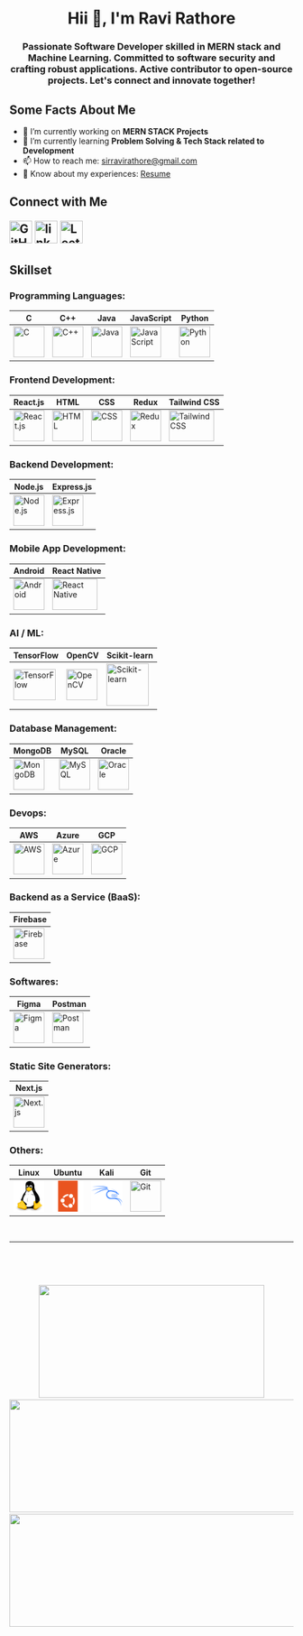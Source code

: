 <h1 align="center">Hii 👋, I'm Ravi Rathore</h1>

<h3 align="center">Passionate Software Developer skilled in MERN stack and Machine Learning. Committed to software security and crafting robust applications. Active contributor to open-source projects. Let's connect and innovate together!</h5>

<h2 align="left">Some Facts About Me</h2>

- 🔭 I’m currently working on **MERN STACK Projects**
- 🌱 I’m currently learning **Problem Solving & Tech Stack related to Development**
- 📫 How to reach me: [sirravirathore@gmail.com](mailto:sirravirathore@gmail.com)
- 📄 Know about my experiences: [Resume](https://www.canva.com/design/DAGBoIuvTCA/OwxoWETtnzSFIhYBKhQI7A/view?utm_content=DAGBoIuvTCA&utm_campaign=designshare&utm_medium=link&utm_source=editor)




<h2 align="left">Connect with Me
<!-- <p align="left" > 
<img align="left" src="https://komarev.com/ghpvc/?username=ravi-rathore-securedev&label=Profile%20views&color=0e75b6&style=flat" />
</p></h2> -->


<p align='left' style="gap=50px">
  <a href="https://github.com/ravi-rathore-securedev"><img src="https://raw.githubusercontent.com/ryantusi/Github_Profile_README_Generator/main/src/images/icons/Social/github.svg" width="40" height='40' title="GitHub"/></a> 
<a href="www.linkedin.com/in/ravi-rathore-securedev"><img src="https://raw.githubusercontent.com/ryantusi/Github_Profile_README_Generator/main/src/images/icons/Social/linked-in-alt.svg" width="40" height='40' title="linked-in-alt"/></a> 
  <a href="https://www.leetcode.com/sirravirathore"><img src="https://raw.githubusercontent.com/ryantusi/Github_Profile_README_Generator/main/src/images/icons/Social/leet-code.svg" width="40" height='40' title="LeetCode"/></a>
</p>
<h2 align="left">Skillset</h2>

### Programming Languages:

| C | C++ | Java | JavaScript | Python |
|----------|----------|----------|----------|----------|
| <img src="https://raw.githubusercontent.com/ryantusi/Github_Profile_README_Generator/main/src/images/icons/ProgrammingLanguages/c.svg" width='55' height='55' title='C'/> | <img src="https://raw.githubusercontent.com/ryantusi/Github_Profile_README_Generator/main/src/images/icons/ProgrammingLanguages/cpp.svg" width='55' height='55' title='C++'/> | <img src="https://raw.githubusercontent.com/ryantusi/Github_Profile_README_Generator/main/src/images/icons/ProgrammingLanguages/java.svg" width='55' height='55' title='Java'/> | <img src="https://raw.githubusercontent.com/ryantusi/Github_Profile_README_Generator/main/src/images/icons/ProgrammingLanguages/javascript.svg" width='55' height='55' title='JavaScript'/> | <img src="https://raw.githubusercontent.com/ryantusi/Github_Profile_README_Generator/main/src/images/icons/ProgrammingLanguages/python.svg" width='55' height='55' title='Python'/> |

### Frontend Development:

| React.js | HTML | CSS | Redux | Tailwind CSS |
|----------|----------|----------|----------|----------|
| <img src="https://raw.githubusercontent.com/ryantusi/Github_Profile_README_Generator/main/src/images/icons/FrontendDevelopment/reactjs.svg" width='55' height='55' title='React.js'/> | <img src="https://raw.githubusercontent.com/ryantusi/Github_Profile_README_Generator/main/src/images/icons/FrontendDevelopment/html.svg" width='55' height='55' title='HTML'/> | <img src="https://raw.githubusercontent.com/ryantusi/Github_Profile_README_Generator/main/src/images/icons/FrontendDevelopment/css.svg" width='55' height='55' title='CSS'/> | <img src="https://raw.githubusercontent.com/ryantusi/Github_Profile_README_Generator/main/src/images/icons/FrontendDevelopment/redux.svg" width='55' height='55' title='Redux'/> | <img src="https://raw.githubusercontent.com/ryantusi/Github_Profile_README_Generator/main/src/images/icons/FrontendDevelopment/tailwind.svg" width='80' height='55' title='Tailwind CSS'/> |

### Backend Development:

| Node.js | Express.js |
|----------|----------|
| <img src="https://raw.githubusercontent.com/ryantusi/Github_Profile_README_Generator/main/src/images/icons/BackendDevelopment/nodejs.svg" width='55' height='55' title='Node.js'/> | <img src="https://raw.githubusercontent.com/ryantusi/Github_Profile_README_Generator/main/src/images/icons/BackendDevelopment/express.svg" width='55' height='55' title='Express.js'/> |

### Mobile App Development:

| Android | React Native |
|----------|----------|
| <img src="https://raw.githubusercontent.com/ryantusi/Github_Profile_README_Generator/main/src/images/icons/MobileAppDevelopment/android.svg" width='55' height='55' title='Android'/> | <img src="https://raw.githubusercontent.com/ryantusi/Github_Profile_README_Generator/main/src/images/icons/MobileAppDevelopment/reactnative.svg" width='80' height='55' title='React Native'/> |

### AI / ML:

| TensorFlow | OpenCV | Scikit-learn |
|----------|----------|----------|
| <img src="https://raw.githubusercontent.com/ryantusi/Github_Profile_README_Generator/main/src/images/icons/AIML/tensorflow.svg" width='75' height='55' title='TensorFlow'/> | <img src="https://raw.githubusercontent.com/ryantusi/Github_Profile_README_Generator/main/src/images/icons/AIML/opencv.svg" width='55' height='55' title='OpenCV'/> | <img src="https://raw.githubusercontent.com/ryantusi/Github_Profile_README_Generator/main/src/images/icons/AIML/scikit.svg" width='75' height='75' title='Scikit-learn'/> |

### Database Management:

| MongoDB | MySQL | Oracle |
|----------|----------|----------|
| <img src="https://raw.githubusercontent.com/ryantusi/Github_Profile_README_Generator/main/src/images/icons/Database/mongodb.svg" width='55' height='55' title='MongoDB'/> | <img src="https://raw.githubusercontent.com/ryantusi/Github_Profile_README_Generator/main/src/images/icons/Database/mysql.svg" width='55' height='55' title='MySQL'/> | <img src="https://raw.githubusercontent.com/ryantusi/Github_Profile_README_Generator/main/src/images/icons/Database/oracle.svg" width='55' height='55' title='Oracle'/> |

### Devops:

| AWS | Azure | GCP |
|----------|----------|----------|
| <img src="https://raw.githubusercontent.com/ryantusi/Github_Profile_README_Generator/main/src/images/icons/Devops/aws.svg" width='55' height='55' title='AWS'/> | <img src="https://raw.githubusercontent.com/ryantusi/Github_Profile_README_Generator/main/src/images/icons/Devops/azure.svg" width='55' height='55' title='Azure'/> | <img src="https://raw.githubusercontent.com/ryantusi/Github_Profile_README_Generator/main/src/images/icons/Devops/gcp.svg" width='55' height='55' title='GCP'/> |

### Backend as a Service (BaaS):

| Firebase |
|----------|
| <img src="https://raw.githubusercontent.com/ryantusi/Github_Profile_README_Generator/main/src/images/icons/BaaS/firebase.svg" width='55' height='55' title='Firebase'/> |

### Softwares:

| Figma | Postman |
|----------|----------|
| <img src="https://raw.githubusercontent.com/ryantusi/Github_Profile_README_Generator/main/src/images/icons/Software/figma.svg" width='55' height='55' title='Figma'/> | <img src="https://raw.githubusercontent.com/ryantusi/Github_Profile_README_Generator/main/src/images/icons/Software/postman.svg" width='55' height='55' title='Postman'/> |

### Static Site Generators:

| Next.js |
|----------|
| <img src="https://raw.githubusercontent.com/ryantusi/Github_Profile_README_Generator/main/src/images/icons/StaticSiteGenerators/nextjs.svg" width='55' height='55' title='Next.js'/> |

### Others:


| Linux | Ubuntu | Kali | Git|
|----------|----------|----------|----------|
| <img src="https://github.com/devicons/devicon/blob/master/icons/linux/linux-original.svg" title="Linux" alt="Linux" width="55" height="55"/> | <img src="https://github.com/devicons/devicon/blob/master/icons/ubuntu/ubuntu-original.svg" title="Ubuntu" alt="Ubuntu" width="55" height="55"/> | <img src="https://github.com/canaleal/devicon/blob/new-icon-kali-linux/icons/kalilinux/kalilinux-original-wordmark.svg" title="Linux" alt="Linux" width="55" height="55"/> | <img src="https://raw.githubusercontent.com/ryantusi/Github_Profile_README_Generator/main/src/images/icons/Other/git.svg" width='55' height='55' title='Git'/> |



<br><hr><br>
<div id="header" align="center">
  <img src="https://komarev.com/ghpvc/?username=ravi-rathore-securedev&style=for-the-badge&color=orange" alt=""/>
</div>
<p align="center">
    <img width="400" height="200" src="https://github-readme-stats.vercel.app/api/top-langs/?username=ravi-rathore-securedev&size_weight=0.15&count_weight=0.5&layout=compact&theme=vision-friendly-dark">
  
  <img width="600" height="200" src="https://github-readme-stats.vercel.app/api?username=ravi-rathore-securedev&show_icons=true&theme=vision-friendly-dark">

  <img width="800" height="200" src="https://github-readme-streak-stats.herokuapp.com/?user=ravi-rathore-securedev&size_weight=0.15&count_weight=0.5&layout=compact&theme=vision-friendly-dark" />
  
</p>




